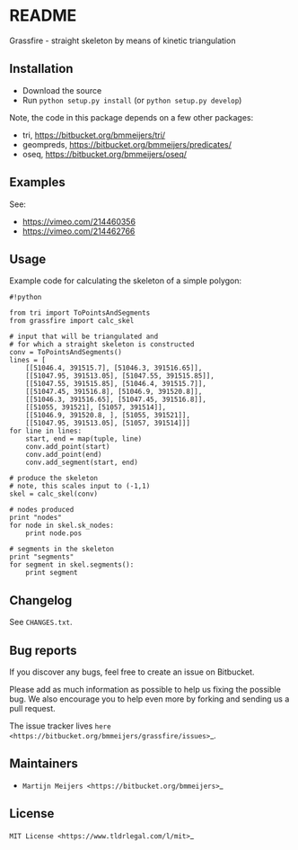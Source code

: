 README
======

Grassfire - straight skeleton by means of kinetic triangulation


Installation
------------

- Download the source
- Run `python setup.py install` (or `python setup.py develop`)

Note, the code in this package depends on a few other packages:

- tri, https://bitbucket.org/bmmeijers/tri/
- geompreds, https://bitbucket.org/bmmeijers/predicates/
- oseq, https://bitbucket.org/bmmeijers/oseq/


Examples
--------
See:

- https://vimeo.com/214460356
- https://vimeo.com/214462766


Usage
-----

Example code for calculating the skeleton of a simple polygon:

```
#!python

from tri import ToPointsAndSegments
from grassfire import calc_skel

# input that will be triangulated and 
# for which a straight skeleton is constructed
conv = ToPointsAndSegments()
lines = [
    [[51046.4, 391515.7], [51046.3, 391516.65]],
    [[51047.95, 391513.05], [51047.55, 391515.85]],
    [[51047.55, 391515.85], [51046.4, 391515.7]],
    [[51047.45, 391516.8], [51046.9, 391520.8]],
    [[51046.3, 391516.65], [51047.45, 391516.8]],
    [[51055, 391521], [51057, 391514]],
    [[51046.9, 391520.8, ], [51055, 391521]],
    [[51047.95, 391513.05], [51057, 391514]]]
for line in lines:
    start, end = map(tuple, line)
    conv.add_point(start)
    conv.add_point(end)
    conv.add_segment(start, end)

# produce the skeleton 
# note, this scales input to (-1,1)
skel = calc_skel(conv)

# nodes produced
print "nodes"
for node in skel.sk_nodes:
    print node.pos

# segments in the skeleton
print "segments"
for segment in skel.segments():
    print segment
```



Changelog
---------
See `CHANGES.txt`.


Bug reports
-----------
If you discover any bugs, feel free to create an issue on Bitbucket.

Please add as much information as possible to help us fixing the possible bug.
We also encourage you to help even more by forking and sending us a pull
request.

The issue tracker lives `here <https://bitbucket.org/bmmeijers/grassfire/issues>`_.


Maintainers
-----------

- `Martijn Meijers <https://bitbucket.org/bmmeijers>`_


License
-------

`MIT License <https://www.tldrlegal.com/l/mit>`_
